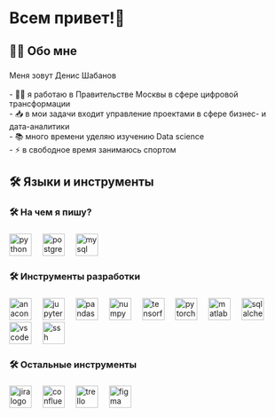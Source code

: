 <h1 align="left">Всем привет!👋</h1>

###

<h2 align="left">👩‍💻  Обо мне</h2>

###

<p align="left">Меня зовут Денис Шабанов<br><br>- 👨‍💻 я работаю в Правительстве Москвы в сфере цифровой трансформации<br>-  📥 в мои задачи входит управление проектами в сфере бизнес- и дата-аналитики<br>- 📚 много времени уделяю  изучению Data science<br>- ⚡ в свободное время занимаюсь спортом</p>

###

<h2 align="left">🛠 Языки и инструменты</h2>

###

<h3 align="left">🛠 На чем я пишу?</h3>

###

<div align="left">
  <img src="https://cdn.jsdelivr.net/gh/devicons/devicon/icons/python/python-original-wordmark.svg" height="40" alt="python logo"  />
  <img width="12" />
  <img src="https://cdn.jsdelivr.net/gh/devicons/devicon/icons/postgresql/postgresql-plain-wordmark.svg" height="40" alt="postgresql logo"  />
  <img width="12" />
  <img src="https://cdn.jsdelivr.net/gh/devicons/devicon/icons/mysql/mysql-plain-wordmark.svg" height="40" alt="mysql logo"  />
</div>

###

<h3 align="left">🛠 Инструменты разработки</h3>

###

<div align="left">
  <img src="https://cdn.jsdelivr.net/gh/devicons/devicon/icons/anaconda/anaconda-original-wordmark.svg" height="40" alt="anaconda logo"  />
  <img width="12" />
  <img src="https://cdn.jsdelivr.net/gh/devicons/devicon/icons/jupyter/jupyter-original-wordmark.svg" height="40" alt="jupyter logo"  />
  <img width="12" />
  <img src="https://cdn.jsdelivr.net/gh/devicons/devicon/icons/pandas/pandas-original-wordmark.svg" height="40" alt="pandas logo"  />
  <img width="12" />
  <img src="https://cdn.jsdelivr.net/gh/devicons/devicon/icons/numpy/numpy-original-wordmark.svg" height="40" alt="numpy logo"  />
  <img width="12" />
  <img src="https://cdn.jsdelivr.net/gh/devicons/devicon/icons/tensorflow/tensorflow-original-wordmark.svg" height="40" alt="tensorflow logo"  />
  <img width="12" />
  <img src="https://cdn.jsdelivr.net/gh/devicons/devicon/icons/pytorch/pytorch-plain-wordmark.svg" height="40" alt="pytorch logo"  />
  <img width="12" />
  <img src="https://cdn.jsdelivr.net/gh/devicons/devicon/icons/matlab/matlab-line.svg" height="40" alt="matlab logo"  />
  <img width="12" />
  <img src="https://cdn.jsdelivr.net/gh/devicons/devicon/icons/sqlalchemy/sqlalchemy-original-wordmark.svg" height="40" alt="sqlalchemy logo"  />
  <img width="12" />
  <img src="https://cdn.jsdelivr.net/gh/devicons/devicon/icons/vscode/vscode-original-wordmark.svg" height="40" alt="vscode logo"  />
  <img width="12" />
  <img src="https://cdn.jsdelivr.net/gh/devicons/devicon/icons/ssh/ssh-original-wordmark.svg" height="40" alt="ssh logo"  />
</div>

###

<h3 align="left">🛠 Остальные инструменты</h3>

###

<div align="left">
  <img src="https://cdn.jsdelivr.net/gh/devicons/devicon/icons/jira/jira-original-wordmark.svg" height="40" alt="jira logo"  />
  <img width="12" />
  <img src="https://cdn.jsdelivr.net/gh/devicons/devicon/icons/confluence/confluence-original-wordmark.svg" height="40" alt="confluence logo"  />
  <img width="12" />
  <img src="https://cdn.jsdelivr.net/gh/devicons/devicon/icons/trello/trello-plain-wordmark.svg" height="40" alt="trello logo"  />
  <img width="12" />
  <img src="https://cdn.jsdelivr.net/gh/devicons/devicon/icons/figma/figma-original.svg" height="40" alt="figma logo"  />
</div>

###
